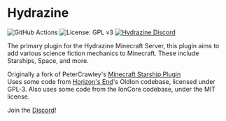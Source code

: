 # Hydrazine
![GitHub Actions](https://github.com/HydrazineMC/Hydrazine/actions/workflows/gradle.yml/badge.svg)
![License: GPL v3](https://img.shields.io/badge/License-GPLv3-blue.svg)
[![Hydrazine Discord](https://badgen.net/discord/members/jYqX9s9FCj)](https://discord.gg/jYqX9s9FCj)

The primary plugin for the Hydrazine Minecraft Server, this plugin aims to add various science fiction mechanics to Minecraft. These include Starships, Space, and more.

Originally a fork of PeterCrawley's [Minecraft Starship Plugin](https://github.com/peter-crawley/minecraft-starship-plugin)  
Uses some code from [Horizon's End](https://github.com/horizonsendmc)'s OldIon codebase, licensed under GPL-3.
Also uses some code from the IonCore codebase, under the MIT license. 
  
Join the [Discord](https://discord.gg/jYqX9s9FCj)!
